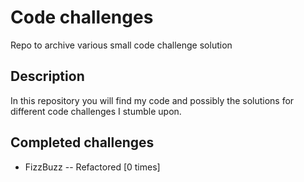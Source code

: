 # Code challenges

Repo to archive various small code challenge solution

## Description

In this repository you will find my code and possibly the solutions for different code challenges I stumble upon.

## Completed challenges

- FizzBuzz -- Refactored [0 times]

